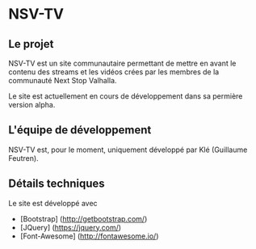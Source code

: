 # NSV-TV

## Le projet
NSV-TV est un site communautaire permettant de mettre en avant le contenu des streams et les vidéos crées par les membres de la communauté Next Stop Valhalla.

Le site est actuellement en cours de développement dans sa permière version alpha.

## L'équipe de développement
NSV-TV est, pour le moment, uniquement développé par Klé (Guillaume Feutren).

## Détails techniques
Le site est développé avec
* [Bootstrap] (http://getbootstrap.com/)
* [JQuery] (https://jquery.com/)
* [Font-Awesome] (http://fontawesome.io/)